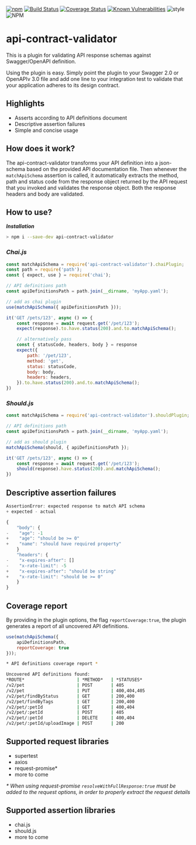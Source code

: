 [![npm](https://img.shields.io/npm/v/api-contract-validator.svg)](https://www.npmjs.com/package/api-contract-validator)
[![Build Status](https://travis-ci.org/Zooz/api-contract-validator.svg?branch=master)](https://travis-ci.org/Zooz/api-contract-validator)
[![Coverage Status](https://coveralls.io/repos/github/Zooz/api-contract-validator/badge.svg?branch=master)](https://coveralls.io/github/Zooz/api-contract-validator?branch=master)
[![Known Vulnerabilities](https://snyk.io/test/github/Zooz/api-contract-validator/badge.svg?targetFile=package.json)](https://snyk.io/test/github/Zooz/api-contract-validator?targetFile=package.json)
![style](https://badgen.net/badge/code%20style/airbnb/ff5a5f)
![NPM](https://img.shields.io/npm/l/api-contract-validator.svg)

# api-contract-validator
This is a plugin for validating API response schemas against Swagger/OpenAPI definition. 

Using the plugin is easy. Simply point the plugin to your Swagger 2.0 or OpenAPIv 3.0 file and add one line to your integration test to validate that your application adheres to its design contract. 

## Highlights 
- Asserts according to API definitions document
- Descriptive assertion failures
- Simple and concise usage

## How does it work?
The api-contract-validator transforms your API definition into a json-schema based on the provided API documentation file. Then whenever the `matchApiSchema` assertion is called, it automatically extracts the method, path and status code from the response object returned by the API request that you invoked and validates the response object. Both the response headers and body are validated.

## How to use?
***Installation***
```bash
> npm i --save-dev api-contract-validator
```

### ***Chai.js***
```js
const matchApiSchema = require('api-contract-validator').chaiPlugin;
const path = require('path');
const { expect, use } = require('chai');

// API definitions path
const apiDefinitionsPath = path.join(__dirname, 'myApp.yaml'); 

// add as chai plugin
use(matchApiSchema({ apiDefinitionsPath }));

it('GET /pets/123', async () => {
    const response = await request.get('/pet/123');
    expect(response).to.have.status(200).and.to.matchApiSchema();

    // alternatively pass
    const { statusCode, headers, body } = response
    expect({
        path: '/pet/123',
        method: 'get',
        status: statusCode,
        body: body,
        headers: headers,
    }).to.have.status(200).and.to.matchApiSchema();
})
```

### ***Should.js***
```js
const matchApiSchema = require('api-contract-validator').shouldPlugin;

// API definitions path
const apiDefinitionsPath = path.join(__dirname, 'myApp.yaml');

// add as should plugin
matchApiSchema(should, { apiDefinitionsPath });

it('GET /pets/123', async () => {
    const response = await request.get('/pet/123');
    should(response).have.status(200).and.matchApiSchema();
})
```

## Descriptive assertion failures
```js
AssertionError: expected response to match API schema
+ expected - actual

{
    "body": {
-    "age": -1
+    "age": "should be >= 0"
+    "name": "should have required property"
    }
    "headers": {
-    "x-expires-after": []
-    "x-rate-limit": -5
+    "x-expires-after": "should be string"
+    "x-rate-limit": "should be >= 0"
    }
}
```

## Coverage report
By providing in the plugin options, the flag `reportCoverage:true`, the plugin generates a report of all uncovered API definitions.
```js
use(matchApiSchema({
    apiDefinitionsPath,
    reportCoverage: true
}));
```

```bash
* API definitions coverage report *

Uncovered API definitions found:
*ROUTE*                    | *METHOD*   | *STATUSES* 
/v2/pet                    | POST       | 405        
/v2/pet                    | PUT        | 400,404,405
/v2/pet/findByStatus       | GET        | 200,400    
/v2/pet/findByTags         | GET        | 200,400    
/v2/pet/:petId             | GET        | 400,404    
/v2/pet/:petId             | POST       | 405        
/v2/pet/:petId             | DELETE     | 400,404    
/v2/pet/:petId/uploadImage | POST       | 200         
```

## Supported request libraries
- supertest
- axios
- request-promise*
- more to come

*\* When using request-promise `resolveWithFullResponse:true` must be added to the request options, in order to properly extract the request details*

## Supported assertion libraries
- chai.js
- should.js
- more to come

<!-- The validation function itself is also exposed, allowing this plugin to be assertion-library agnostic. -->